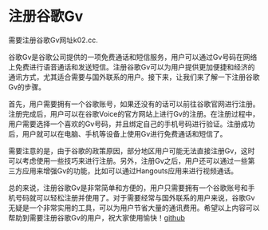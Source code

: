 # 注册谷歌Gv

需要注册谷歌Gv网址k02.cc.

谷歌Gv是谷歌公司提供的一项免费通话和短信服务，用户可以通过Gv号码在网络上免费进行语音通话和发送短信。注册谷歌Gv可以为用户提供更加便捷和经济的通讯方式，尤其适合需要与国外联系的用户。接下来，让我们来了解一下注册谷歌Gv的步骤。

首先，用户需要拥有一个谷歌账号，如果还没有的话可以前往谷歌官网进行注册。注册完成后，用户可以在谷歌Voice的官方网站上进行Gv的注册。在注册过程中，用户需要选择一个喜欢的Gv号码，并且绑定自己的手机号码进行验证。注册成功后，用户就可以在电脑、手机等设备上使用Gv进行免费通话和短信了。

需要注意的是，由于谷歌的政策原因，部分地区用户可能无法直接注册Gv，这时可以考虑使用一些技巧来进行注册。另外，注册Gv之后，用户还可以通过一些第三方应用来增强Gv的功能，比如可以通过Hangouts应用来进行视频通话。

总的来说，注册谷歌Gv是非常简单和方便的，用户只需要拥有一个谷歌账号和手机号码就可以轻松注册并使用了。对于需要经常与国外联系的用户来说，谷歌Gv无疑是一个非常实用的工具，可以为用户节省大量的通讯费用。希望以上内容可以帮助到需要注册谷歌Gv的用户，祝大家使用愉快！[github](https://github.com)